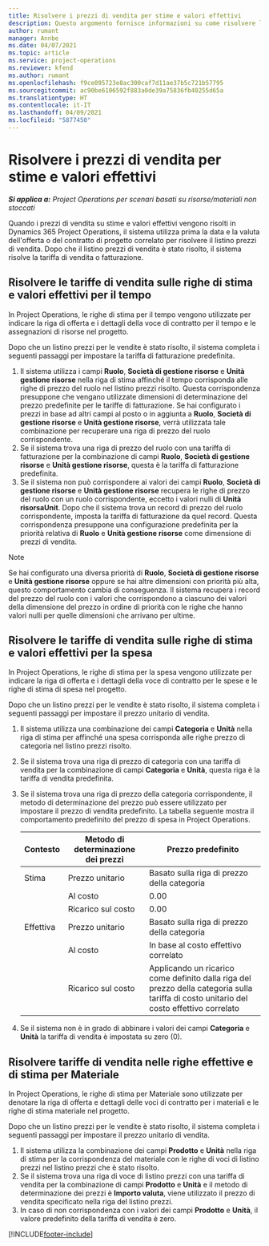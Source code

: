```yaml
---
title: Risolvere i prezzi di vendita per stime e valori effettivi
description: Questo argomento fornisce informazioni su come risolvere le tariffe di vendita per stime e valori effettivi.
author: rumant
manager: Annbe
ms.date: 04/07/2021
ms.topic: article
ms.service: project-operations
ms.reviewer: kfend
ms.author: rumant
ms.openlocfilehash: f9ce095723e8ac300caf7d11ae37b5c721b57795
ms.sourcegitcommit: ac90be6106592f883a0de39a75836fb40255d65a
ms.translationtype: HT
ms.contentlocale: it-IT
ms.lasthandoff: 04/09/2021
ms.locfileid: "5877450"
---
```

# <a name="resolve-sales-prices-for-estimates-and-actuals"></a>Risolvere i prezzi di vendita per stime e valori effettivi

_**Si applica a:** Project Operations per scenari basati su risorse/materiali non stoccati_

Quando i prezzi di vendita su stime e valori effettivi vengono risolti in Dynamics 365 Project Operations, il sistema utilizza prima la data e la valuta dell'offerta o del contratto di progetto correlato per risolvere il listino prezzi di vendita. Dopo che il listino prezzi di vendita è stato risolto, il sistema risolve la tariffa di vendita o fatturazione.

## <a name="resolve-sales-rates-on-actual-and-estimate-lines-for-time"></a>Risolvere le tariffe di vendita sulle righe di stima e valori effettivi per il tempo

In Project Operations, le righe di stima per il tempo vengono utilizzate per indicare la riga di offerta e i dettagli della voce di contratto per il tempo e le assegnazioni di risorse nel progetto.

Dopo che un listino prezzi per le vendite è stato risolto, il sistema completa i seguenti passaggi per impostare la tariffa di fatturazione predefinita.

1. Il sistema utilizza i campi **Ruolo**, **Società di gestione risorse** e **Unità gestione risorse** nella riga di stima affinché il tempo corrisponda alle righe di prezzo del ruolo nel listino prezzi risolto. Questa corrispondenza presuppone che vengano utilizzate dimensioni di determinazione del prezzo predefinite per le tariffe di fatturazione. Se hai configurato i prezzi in base ad altri campi al posto o in aggiunta a **Ruolo**, **Società di gestione risorse** e **Unità gestione risorse**, verrà utilizzata tale combinazione per recuperare una riga di prezzo del ruolo corrispondente.
2. Se il sistema trova una riga di prezzo del ruolo con una tariffa di fatturazione per la combinazione di campi **Ruolo**, **Società di gestione risorse** e **Unità gestione risorse**, questa è la tariffa di fatturazione predefinita.
3. Se il sistema non può corrispondere ai valori dei campi **Ruolo**, **Società di gestione risorse** e **Unità gestione risorse** recupera le righe di prezzo del ruolo con un ruolo corrispondente, eccetto i valori nulli di **Unità risorsaUnit**. Dopo che il sistema trova un record di prezzo del ruolo corrispondente, imposta la tariffa di fatturazione da quel record. Questa corrispondenza presuppone una configurazione predefinita per la priorità relativa di **Ruolo** e **Unità gestione risorse** come dimensione di prezzi di vendita.

> [!NOTE]
> Se hai configurato una diversa priorità di **Ruolo**, **Società di gestione risorse** e **Unità gestione risorse** oppure se hai altre dimensioni con priorità più alta, questo comportamento cambia di conseguenza. Il sistema recupera i record del prezzo del ruolo con i valori che corrispondono a ciascuno dei valori della dimensione del prezzo in ordine di priorità con le righe che hanno valori nulli per quelle dimensioni che arrivano per ultime.

## <a name="resolve-sales-rates-on-actual-and-estimate-lines-for-expense"></a>Risolvere le tariffe di vendita sulle righe di stima e valori effettivi per la spesa

In Project Operations, le righe di stima per la spesa vengono utilizzate per indicare la riga di offerta e i dettagli della voce di contratto per le spese e le righe di stima di spesa nel progetto.

Dopo che un listino prezzi per le vendite è stato risolto, il sistema completa i seguenti passaggi per impostare il prezzo unitario di vendita.

1. Il sistema utilizza una combinazione dei campi **Categoria** e **Unità** nella riga di stima per affinché una spesa corrisponda alle righe prezzo di categoria nel listino prezzi risolto.
2. Se il sistema trova una riga di prezzo di categoria con una tariffa di vendita per la combinazione di campi **Categoria** e **Unità**, questa riga è la tariffa di vendita predefinita.
3. Se il sistema trova una riga di prezzo della categoria corrispondente, il metodo di determinazione del prezzo può essere utilizzato per impostare il prezzo di vendita predefinito. La tabella seguente mostra il comportamento predefinito del prezzo di spesa in Project Operations.

    | Contesto | Metodo di determinazione dei prezzi | Prezzo predefinito |
    | --- | --- | --- |
    | Stima | Prezzo unitario | Basato sulla riga di prezzo della categoria |
    | &nbsp; | Al costo | 0.00 |
    | &nbsp; | Ricarico sul costo | 0.00 |
    | Effettiva | Prezzo unitario | Basato sulla riga di prezzo della categoria |
    | &nbsp; | Al costo | In base al costo effettivo correlato |
    | &nbsp; | Ricarico sul costo | Applicando un ricarico come definito dalla riga del prezzo della categoria sulla tariffa di costo unitario del costo effettivo correlato |

4. Se il sistema non è in grado di abbinare i valori dei campi **Categoria** e **Unità** la tariffa di vendita è impostata su zero (0).

## <a name="resolve-sales-rates-on-actual-and-estimate-lines-for-material"></a>Risolvere tariffe di vendita nelle righe effettive e di stima per Materiale

In Project Operations, le righe di stima per Materiale sono utilizzate per denotare la riga di offerta e dettagli delle voci di contratto per i materiali e le righe di stima materiale nel progetto.

Dopo che un listino prezzi per le vendite è stato risolto, il sistema completa i seguenti passaggi per impostare il prezzo unitario di vendita.

1. Il sistema utilizza la combinazione dei campi **Prodotto** e **Unità** nella riga di stima per la corrispondenza del materiale con le righe di voci di listino prezzi nel listino prezzi che è stato risolto.
2. Se il sistema trova una riga di voce di listino prezzi con una tariffa di vendita per la combinazione di campi **Prodotto** e **Unità** e il metodo di determinazione dei prezzi è **Importo valuta**, viene utilizzato il prezzo di vendita specificato nella riga del listino prezzi.
3. In caso di non corrispondenza con i valori dei campi **Prodotto** e **Unità**, il valore predefinito della tariffa di vendita è zero.



[!INCLUDE[footer-include](../includes/footer-banner.md)]
